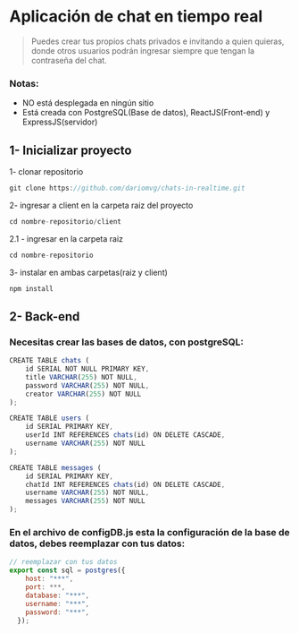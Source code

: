 # Aplicación de chat en tiempo real

> Puedes crear tus propios chats privados e invitando a quien quieras, donde otros usuarios podrán ingresar siempre que tengan la contraseña del chat.

### Notas:
- NO está desplegada en ningún sitio
- Está creada con PostgreSQL(Base de datos), ReactJS(Front-end) y ExpressJS(servidor)


## 1- Inicializar proyecto  

1- clonar repositorio
```js
git clone https://github.com/dariomvg/chats-in-realtime.git
```

2- ingresar a client en la carpeta raiz del proyecto
```js
cd nombre-repositorio/client
```
2.1 - ingresar en la carpeta raiz
```js
cd nombre-repositorio
```

3- instalar en ambas carpetas(raiz y client)
```js
npm install
```

## 2- Back-end

### Necesitas crear las bases de datos, con postgreSQL: 

```js
CREATE TABLE chats (  
    id SERIAL NOT NULL PRIMARY KEY,
    title VARCHAR(255) NOT NULL,
    password VARCHAR(255) NOT NULL,
    creator VARCHAR(255) NOT NULL
);

CREATE TABLE users (  
    id SERIAL PRIMARY KEY,
    userId INT REFERENCES chats(id) ON DELETE CASCADE,
    username VARCHAR(255) NOT NULL
);

CREATE TABLE messages (  
    id SERIAL PRIMARY KEY,
    chatId INT REFERENCES chats(id) ON DELETE CASCADE,
    username VARCHAR(255) NOT NULL,
    messages VARCHAR(255) NOT NULL
);
```

### En el archivo de configDB.js esta la configuración de la base de datos, debes reemplazar con tus datos:

```js
// reemplazar con tus datos
export const sql = postgres({
    host: "***",
    port: ***,
    database: "***",
    username: "***",
    password: "***",
  });
```
